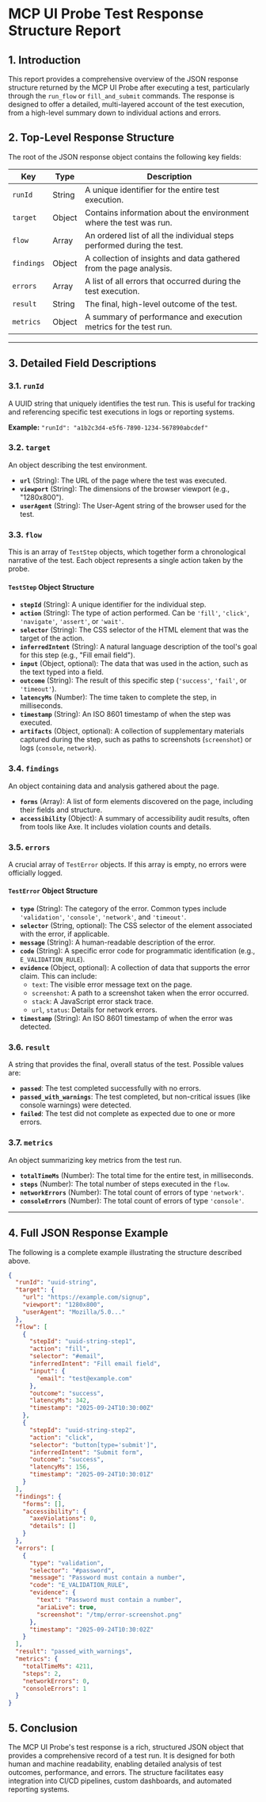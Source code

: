 # MCP UI Probe Test Response Structure Report

## 1. Introduction

This report provides a comprehensive overview of the JSON response structure returned by the MCP UI Probe after executing a test, particularly through the `run_flow` or `fill_and_submit` commands. The response is designed to offer a detailed, multi-layered account of the test execution, from a high-level summary down to individual actions and errors.

## 2. Top-Level Response Structure

The root of the JSON response object contains the following key fields:

| Key | Type | Description |
|---|---|---|
| `runId` | String | A unique identifier for the entire test execution. |
| `target` | Object | Contains information about the environment where the test was run. |
| `flow` | Array | An ordered list of all the individual steps performed during the test. |
| `findings` | Object | A collection of insights and data gathered from the page analysis. |
| `errors` | Array | A list of all errors that occurred during the test execution. |
| `result` | String | The final, high-level outcome of the test. |
| `metrics` | Object | A summary of performance and execution metrics for the test run. |

---

## 3. Detailed Field Descriptions

### 3.1. `runId`
A UUID string that uniquely identifies the test run. This is useful for tracking and referencing specific test executions in logs or reporting systems.

**Example:** `"runId": "a1b2c3d4-e5f6-7890-1234-567890abcdef"`

### 3.2. `target`
An object describing the test environment.

- **`url`** (String): The URL of the page where the test was executed.
- **`viewport`** (String): The dimensions of the browser viewport (e.g., "1280x800").
- **`userAgent`** (String): The User-Agent string of the browser used for the test.

### 3.3. `flow`
This is an array of `TestStep` objects, which together form a chronological narrative of the test. Each object represents a single action taken by the probe.

#### `TestStep` Object Structure
- **`stepId`** (String): A unique identifier for the individual step.
- **`action`** (String): The type of action performed. Can be `'fill'`, `'click'`, `'navigate'`, `'assert'`, or `'wait'`.
- **`selector`** (String): The CSS selector of the HTML element that was the target of the action.
- **`inferredIntent`** (String): A natural language description of the tool's goal for this step (e.g., "Fill email field").
- **`input`** (Object, optional): The data that was used in the action, such as the text typed into a field.
- **`outcome`** (String): The result of this specific step (`'success'`, `'fail'`, or `'timeout'`).
- **`latencyMs`** (Number): The time taken to complete the step, in milliseconds.
- **`timestamp`** (String): An ISO 8601 timestamp of when the step was executed.
- **`artifacts`** (Object, optional): A collection of supplementary materials captured during the step, such as paths to screenshots (`screenshot`) or logs (`console`, `network`).

### 3.4. `findings`
An object containing data and analysis gathered about the page.

- **`forms`** (Array): A list of form elements discovered on the page, including their fields and structure.
- **`accessibility`** (Object): A summary of accessibility audit results, often from tools like Axe. It includes violation counts and details.

### 3.5. `errors`
A crucial array of `TestError` objects. If this array is empty, no errors were officially logged.

#### `TestError` Object Structure
- **`type`** (String): The category of the error. Common types include `'validation'`, `'console'`, `'network'`, and `'timeout'`.
- **`selector`** (String, optional): The CSS selector of the element associated with the error, if applicable.
- **`message`** (String): A human-readable description of the error.
- **`code`** (String): A specific error code for programmatic identification (e.g., `E_VALIDATION_RULE`).
- **`evidence`** (Object, optional): A collection of data that supports the error claim. This can include:
    - `text`: The visible error message text on the page.
    - `screenshot`: A path to a screenshot taken when the error occurred.
    - `stack`: A JavaScript error stack trace.
    - `url`, `status`: Details for network errors.
- **`timestamp`** (String): An ISO 8601 timestamp of when the error was detected.

### 3.6. `result`
A string that provides the final, overall status of the test. Possible values are:
- **`passed`**: The test completed successfully with no errors.
- **`passed_with_warnings`**: The test completed, but non-critical issues (like console warnings) were detected.
- **`failed`**: The test did not complete as expected due to one or more errors.

### 3.7. `metrics`
An object summarizing key metrics from the test run.

- **`totalTimeMs`** (Number): The total time for the entire test, in milliseconds.
- **`steps`** (Number): The total number of steps executed in the `flow`.
- **`networkErrors`** (Number): The total count of errors of type `'network'`.
- **`consoleErrors`** (Number): The total count of errors of type `'console'`.

---

## 4. Full JSON Response Example

The following is a complete example illustrating the structure described above.

```json
{
  "runId": "uuid-string",
  "target": {
    "url": "https://example.com/signup",
    "viewport": "1280x800",
    "userAgent": "Mozilla/5.0..."
  },
  "flow": [
    {
      "stepId": "uuid-string-step1",
      "action": "fill",
      "selector": "#email",
      "inferredIntent": "Fill email field",
      "input": {
        "email": "test@example.com"
      },
      "outcome": "success",
      "latencyMs": 342,
      "timestamp": "2025-09-24T10:30:00Z"
    },
    {
      "stepId": "uuid-string-step2",
      "action": "click",
      "selector": "button[type='submit']",
      "inferredIntent": "Submit form",
      "outcome": "success",
      "latencyMs": 156,
      "timestamp": "2025-09-24T10:30:01Z"
    }
  ],
  "findings": {
    "forms": [],
    "accessibility": {
      "axeViolations": 0,
      "details": []
    }
  },
  "errors": [
    {
      "type": "validation",
      "selector": "#password",
      "message": "Password must contain a number",
      "code": "E_VALIDATION_RULE",
      "evidence": {
        "text": "Password must contain a number",
        "ariaLive": true,
        "screenshot": "/tmp/error-screenshot.png"
      },
      "timestamp": "2025-09-24T10:30:02Z"
    }
  ],
  "result": "passed_with_warnings",
  "metrics": {
    "totalTimeMs": 4211,
    "steps": 2,
    "networkErrors": 0,
    "consoleErrors": 1
  }
}
```

## 5. Conclusion

The MCP UI Probe's test response is a rich, structured JSON object that provides a comprehensive record of a test run. It is designed for both human and machine readability, enabling detailed analysis of test outcomes, performance, and errors. The structure facilitates easy integration into CI/CD pipelines, custom dashboards, and automated reporting systems.
